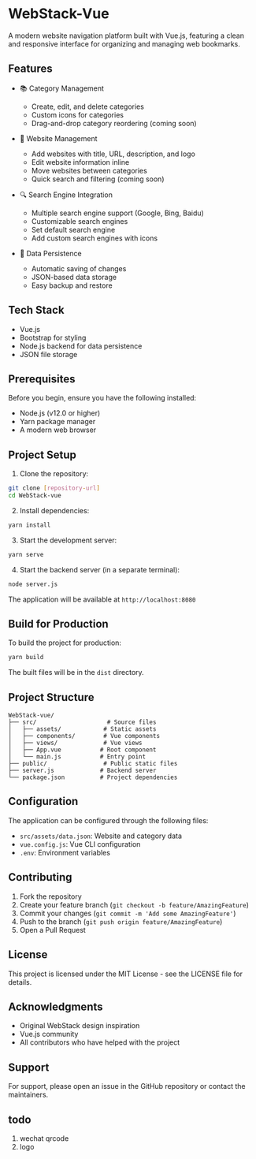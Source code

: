 # WebStack-Vue

A modern website navigation platform built with Vue.js, featuring a clean and responsive interface for organizing and managing web bookmarks.

## Features

- 📚 Category Management
  - Create, edit, and delete categories
  - Custom icons for categories
  - Drag-and-drop category reordering (coming soon)

- 🔖 Website Management
  - Add websites with title, URL, description, and logo
  - Edit website information inline
  - Move websites between categories
  - Quick search and filtering (coming soon)

- 🔍 Search Engine Integration
  - Multiple search engine support (Google, Bing, Baidu)
  - Customizable search engines
  - Set default search engine
  - Add custom search engines with icons

- 💾 Data Persistence
  - Automatic saving of changes
  - JSON-based data storage
  - Easy backup and restore

## Tech Stack

- Vue.js
- Bootstrap for styling
- Node.js backend for data persistence
- JSON file storage

## Prerequisites

Before you begin, ensure you have the following installed:
- Node.js (v12.0 or higher)
- Yarn package manager
- A modern web browser

## Project Setup

1. Clone the repository:
```bash
git clone [repository-url]
cd WebStack-vue
```

2. Install dependencies:
```bash
yarn install
```

3. Start the development server:
```bash
yarn serve
```

4. Start the backend server (in a separate terminal):
```bash
node server.js
```

The application will be available at `http://localhost:8080`

## Build for Production

To build the project for production:

```bash
yarn build
```

The built files will be in the `dist` directory.

## Project Structure

```
WebStack-vue/
├── src/                    # Source files
│   ├── assets/            # Static assets
│   ├── components/        # Vue components
│   ├── views/             # Vue views
│   ├── App.vue           # Root component
│   └── main.js           # Entry point
├── public/                # Public static files
├── server.js             # Backend server
└── package.json          # Project dependencies
```

## Configuration

The application can be configured through the following files:
- `src/assets/data.json`: Website and category data
- `vue.config.js`: Vue CLI configuration
- `.env`: Environment variables

## Contributing

1. Fork the repository
2. Create your feature branch (`git checkout -b feature/AmazingFeature`)
3. Commit your changes (`git commit -m 'Add some AmazingFeature'`)
4. Push to the branch (`git push origin feature/AmazingFeature`)
5. Open a Pull Request

## License

This project is licensed under the MIT License - see the LICENSE file for details.

## Acknowledgments

- Original WebStack design inspiration
- Vue.js community
- All contributors who have helped with the project

## Support

For support, please open an issue in the GitHub repository or contact the maintainers.

## todo
1. wechat qrcode
2. logo
